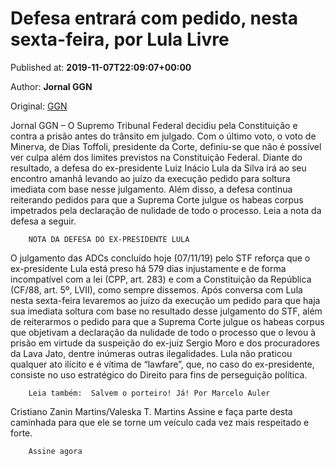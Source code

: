 
# Defesa entrará com pedido, nesta sexta-feira, por Lula Livre

Published at: **2019-11-07T22:09:07+00:00**

Author: **Jornal GGN**

Original: [GGN](https://jornalggn.com.br/justica/defesa-entrara-com-pedido-nesta-sexta-feira-por-lula-livre/)

Jornal GGN – O Supremo Tribunal Federal decidiu pela Constituição e contra a prisão antes do trânsito em julgado. Com o último voto, o voto de Minerva, de Dias Toffoli, presidente da Corte, definiu-se que não é possível ver culpa além dos limites previstos na Constituição Federal.
Diante do resultado, a defesa do ex-presidente Luiz Inácio Lula da Silva irá ao seu encontro amanhã levando ao juízo da execução pedido para soltura imediata com base nesse julgamento. Além disso, a defesa continua reiterando pedidos para que a Suprema Corte julgue os habeas corpus impetrados pela declaração de nulidade de todo o processo.
Leia a nota da defesa a seguir.

        NOTA DA DEFESA DO EX-PRESIDENTE LULA
      
O julgamento das ADCs concluído hoje (07/11/19) pelo STF reforça que o ex-presidente Lula está preso há 579 dias injustamente e de forma incompatível com a lei (CPP, art. 283) e com a Constituição da República (CF/88, art. 5º, LVII), como sempre dissemos.
Após conversa com Lula nesta sexta-feira levaremos ao juízo da execução um pedido para que haja sua imediata soltura com base no resultado desse julgamento do STF, além de reiterarmos o pedido para que a Suprema Corte julgue os habeas corpus que objetivam a declaração da nulidade de todo o processo que o levou à prisão em virtude da suspeição do ex-juiz Sergio Moro e dos procuradores da Lava Jato, dentre inúmeras outras ilegalidades.
Lula não praticou qualquer ato ilícito e é vítima de “lawfare”, que, no caso do ex-presidente, consiste no uso estratégico do Direito para fins de perseguição política.

        Leia também:  Salvem o porteiro! Já! Por Marcelo Auler
      
Cristiano Zanin Martins/Valeska T. Martins
Assine e faça parte desta caminhada para que ele se torne um veículo cada vez mais respeitado e forte.

        Assine agora
      
